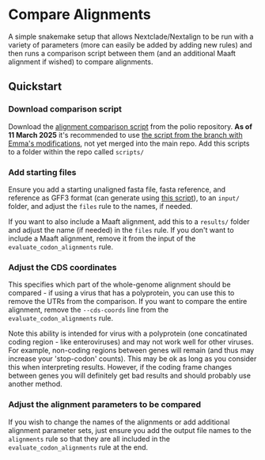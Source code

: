 # Compare Alignments

A simple snakemake setup that allows Nextclade/Nextalign to be run with a variety of parameters (more can easily be added by adding new rules) and then runs a comparison script between them (and an additional Maaft alignment if wished) to compare alignments.

## Quickstart

### Download comparison script
Download the [alignment comparison script](https://github.com/hodcroftlab/poliovirus_recombination/blob/main/scripts/evaluate_codon_alignments.py) from the polio repository. 
**As of 11 March 2025** it's recommended to use [the script from the branch with Emma's modifications](https://github.com/hodcroftlab/poliovirus_recombination/blob/improve-align-compare/scripts/evaluate_codon_alignments.py), not yet merged into the main repo.
Add this scripts to a folder within the repo called `scripts/`

### Add starting files
Ensure you add a starting unaligned fasta file, fasta reference, and reference as GFF3 format (can generate using [this script](https://github.com/nextstrain/nextclade_data/blob/master/docs/example-workflow/scripts/generate_from_genbank.py)), to an `input/` folder, and adjust the `files` rule to the names, if needed.

If you want to also include a Maaft alignment, add this to a `results/` folder and adjust the name (if needed) in the `files` rule. If you don't want to include a Maaft alignment, remove it from the input of the `evaluate_codon_alignments` rule.

### Adjust the CDS coordinates
This specifies which part of the whole-genome alignment should be compared - if using a virus that has a polyprotein, you can use this to remove the UTRs from the comparison. If you want to compare the entire alignment, remove the `--cds-coords` line from the `evaluate_codon_alignments` rule. 

Note this ability is intended for virus with a polyprotein (one concatinated coding region - like enteroviruses) and may not work well for other viruses. For example, non-coding regions between genes will remain (and thus may increase your 'stop-codon' counts). This may be ok as long as you consider this when interpreting results. However, if the coding frame changes between genes you will definitely get bad results and should probably use another method.

### Adjust the alignment parameters to be compared
If you wish to change the names of the alignments or add additional alignment parameter sets, just ensure you add the output file names to the `alignments` rule so that they are all included in the `evaluate_codon_alignments` rule at the end.
